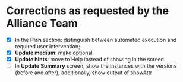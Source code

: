 # Corrections as requested by the Alliance Team

- [X] In the **Plan** section: distinguish between automated execution and required user intervention;
- [X] **Update medium**: make optional
- [X] **Update hints**: move to Help instead of showing in the screen.
- [ ] In **Update Summary** screen, show the instances with the versions (before and after), additionally, show output of showAttr